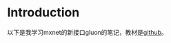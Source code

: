 # Introduction

以下是我学习mxnet的新接口gluon的笔记，教材是[github](https://github.com/zackchase/mxnet-the-straight-dope)。





